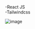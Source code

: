 -React JS <br>
-Tailwindcss <br>

![image](https://user-images.githubusercontent.com/82195641/197122676-b58fc7ce-0928-477b-8aaa-0df7ff917236.png)
